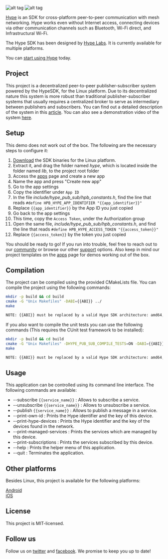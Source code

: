 ![alt tag](https://hypelabs.io/static/img/NQMAnSZ.jpg)
![alt tag](https://hypelabs.io/static/img/logo200x.png)

[Hype](https://hypelabs.io/?r=10) is an SDK for cross-platform peer-to-peer communication with mesh networking. Hype works even without Internet access, connecting devices via other communication channels such as Bluetooth, Wi-Fi direct, and Infrastructural Wi-Fi.

The Hype SDK has been designed by [Hype Labs](http://hypelabs.io/?r=10). It is currently available for multiple platforms.

You can [start using Hype](http://hypelabs.io/?r=10) today.

## Project

This project is a decentralized peer-to-peer publisher-subscriber system powered by the HypeSDK, for the Linux platform. Due to its decentralized nature this system is more robust than traditional publisher-subscriber systems that usually requires a centralized broker to serve as intermediary between publishers and subscribers. You can find out a detailed description of the system in this [article](https://medium.com/@hypelabs.io). You can also see a demonstration video of the system [here](https://www.youtube.com/watch?v=2fMwe3q1NYc&t=2s).


## Setup

This demo does not work out of the box. The following are the necessary steps to configure it:

 1. [Download](https://hypelabs.io/downloads/?r=9) the SDK binaries for the Linux platform.
 2. Extract it, and drag the folder named *hype*, which is located inside the folder named *lib*, to the project root folder
 3. Access the [apps](https://hypelabs.io/apps/?r=9) page and create a new app
 4. Name the app and press "Create new app"
 5. Go to the app settings
 6. Copy the identifier under `App ID`
 7. In the file *include/hype_pub_sub/hpb_constants.h*, find the line that reads `#define HPB_HYPE_APP_IDENTIFIER "{{app_identifier}}"`
 8. Replace `{{app_identifier}}` by the App ID you just copied
 9. Go back to the app settings
 10. This time, copy the `Access Token`, under the Authorization group
 11. Open the same file, *include/hype_pub_sub/hpb_constants.h*, and find the line that reads `#define HPB_HYPE_ACCESS_TOKEN "{{access_token}}"`
 12. Replace `{{access_token}}` by the token you just copied

You should be ready to go! If you run into trouble, feel free to reach out to our [community](https://hypelabs.io/community/?r=9) or browse our other [support](https://hypelabs.io/support/?r=9) options. Also keep in mind our project templates on the [apps](https://hypelabs.io/apps/?r=9) page for demos working out of the box.


## Compilation

The project can be compiled using the provided CMakeLists file. You can compile the project using the following commands:

```bash
mkdir -p build && cd build
cmake -G "Unix Makefiles" -DABI={{ABI}} ../
make

NOTE: {{ABI}} must be replaced by a valid Hype SDK architecture: amd64, i686, armel or armhf.

```

If you also want to compile the unit tests you can use the following commands (This requires the CUnit test framework to be installed):

```bash
mkdir -p build && cd build
cmake -G "Unix Makefiles" -DHYPE_PUB_SUB_COMPILE_TESTS=ON -DABI={{ABI}} ../
make

NOTE: {{ABI}} must be replaced by a valid Hype SDK architecture: amd64, i686, armel or armhf.
```

## Usage

This application can be controlled using its command line interface. The following commands are available:

- --subscribe `{{service_name}}`       : Allows to subscribe a service.
- --unsubscribe `{{service_name}}`		 : Allows to unsubscribe a service.
- --publish `{{service_name}}`    		 : Allows to publish a message in a service.
- --print-own-id              			 : Prints the Hype identifier and the key of this device.
- --print-hype-devices        			 : Prints the Hype identifier and the key of the devices found in the network.
- --print-managed-services    			 : Prints the services which are managed by this device.
- --print-subscriptions       			 : Prints the services subscribed by this device.
- --help                     			 : Prints the helper menu of this application.
- --quit                     			 : Terminates the application.


## Other platforms

Besides Linux, this project is available for the following platforms:

[Android](https://github.com/Hype-Labs/pubsub.android) <br>
[iOS](https://github.com/Hype-Labs/pubsub.ios)

## License

This project is MIT-licensed.

## Follow us

Follow us on [twitter](http://www.twitter.com/hypelabstech) and [facebook](http://www.facebook.com/hypelabs.io). We promise to keep you up to date!